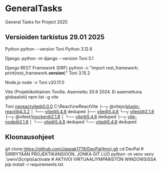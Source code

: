 # GeneralTasks
General Tasks for Project 2025
## Versioiden tarkistus 29.01 2025

Python
python --version
Toni Python 3.12.6

Django:
python -m django --version
Toni 5.1

Django REST Framework (DRF)
python -c "import rest_framework; print(rest_framework.__version__)"
Toni 3.15.2

Node.js
node -v
Toni v20.17.0

Vite (Projektikohtainen Tonilla. Asennettu 30.9 2024. Ei asennettuna globaalisti)
npm list -g vite

Toni
nwreactvite@0.0.0 C:\React\nwReactVite
├─┬ @vitejs/plugin-react@4.3.2
│ └── vite@5.4.8 deduped
├── vite@5.4.8
└─┬ vitest@2.1.8
  ├─┬ @vitest/mocker@2.1.8
  │ └── vite@5.4.8 deduped
  ├─┬ vite-node@2.1.8
  │ └── vite@5.4.8 deduped
  └── vite@5.4.8 deduped

## Kloonausohjeet
git clone https://github.com/Jaspak1778/DevPal(tms).git 
cd DevPal  # SIIRRYTÄÄN PROJEKTIKANSIOON, JONKA GIT LUO
python -m venv venv 
.\venv\Scripts\activate  # AKTIVOI VIRTUAALIYMPÄRISTÖN WINDOWSISSA
pip install -r requirements.txt

  


